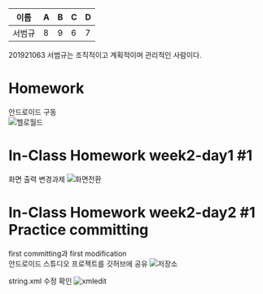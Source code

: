 |이름|A|B|C|D|
|------|---|---|---|---|
|서범규|8|9|6|7|

201921063 서범규는 조직적이고 계획적이며 관리적인 사람이다.

# Homework
안드로이드 구동<br> 
![헬로월드](https://user-images.githubusercontent.com/79883555/110233303-83d38000-7f66-11eb-985b-33d97193d2a5.png)

# In-Class Homework week2-day1 #1
화면 출력 변경과제
![화면전환](https://user-images.githubusercontent.com/79883555/110408025-4424a980-80c8-11eb-9269-ba4caf1990b1.PNG)

# In-Class Homework week2-day2 #1 Practice committing
first committing과 first modification<br>
안드로이드 스튜디오 프로젝트를 깃허브에 공유
![저장소](https://user-images.githubusercontent.com/79883555/110599891-b11e6900-81c6-11eb-9998-96e537eb056f.PNG)

string.xml 수정 확인
![xmledit](https://user-images.githubusercontent.com/79883555/110600051-da3ef980-81c6-11eb-8829-aa309f324652.PNG)
